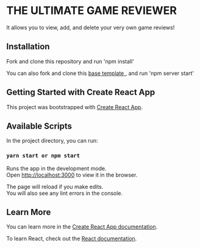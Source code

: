 # THE ULTIMATE GAME REVIEWER

It allows you to view, add, and delete your very own game reviews!

## Installation

Fork and clone this repository and run 'npm install'

You can also fork and clone this <a href="https://github.com/cbenitez99/json-server-template"> base template </a>, and run 'npm server start' 

## Getting Started with Create React App

This project was bootstrapped with [Create React App](https://github.com/facebook/create-react-app).

## Available Scripts

In the project directory, you can run:

### `yarn start or npm start`

Runs the app in the development mode.\
Open [http://localhost:3000](http://localhost:3000) to view it in the browser.

The page will reload if you make edits.\
You will also see any lint errors in the console.

## Learn More

You can learn more in the [Create React App documentation](https://facebook.github.io/create-react-app/docs/getting-started).

To learn React, check out the [React documentation](https://reactjs.org/).
